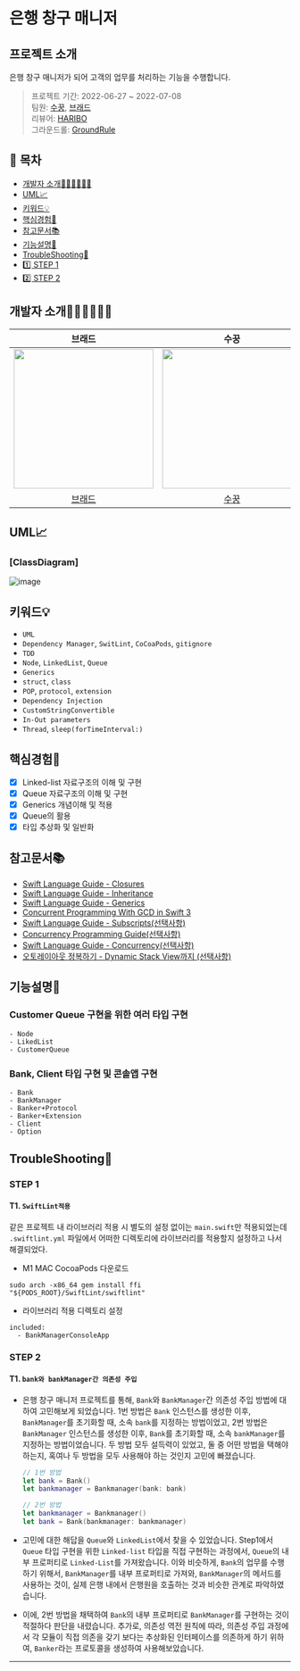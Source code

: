 # 은행 창구 매니저

## 프로젝트 소개
은행 창구 매니저가 되어 고객의 업무를 처리하는 기능을 수행합니다.

> 프로젝트 기간: 2022-06-27 ~ 2022-07-08</br>
> 팀원: [수꿍](https://github.com/Jeon-Minsu), [브래드](https://github.com/bradheo65) </br>
리뷰어: [HARIBO](https://github.com/HARlBO)</br>
그라운드롤: [GroundRule](https://github.com/Jeon-Minsu/ios-bank-manager/tree/step01/Docs/GroundRule.md)

## 📑 목차

- [개발자 소개🧑🏻‍💻🧑🏻‍💻](#개발자-소개🧑🏻‍💻🧑🏻‍💻)
- [UML📈](#UML📈)
- [키워드💡](#키워드💡)
- [핵심경험🤔](#핵심경험🤔)
- [참고문서📚](#참고문서📚)
- [기능설명📝](#기능설명📝)
- [TroubleShooting🚀](#TroubleShooting🚀)
- [1️⃣ STEP 1](https://github.com/Jeon-Minsu/ios-bank-manager/tree/step01/Docs/Step01.md)
- [2️⃣ STEP 2](https://github.com/Jeon-Minsu/ios-bank-manager/tree/step02/Docs/Step02.md)

## 개발자 소개🧑🏻‍💻🧑🏻‍💻

|브래드|수꿍|
|:---:|:---:|
|<image src = "https://user-images.githubusercontent.com/45350356/174251611-46adf61c-93fa-42a0-815b-2c998af1c258.png" width="250" height="250">| <image src = "https://i.imgur.com/6HkYdmp.png" width="250" height="250">
|[브래드](https://github.com/bradheo65)|[수꿍](https://github.com/Jeon-Minsu)|

## UML📈

### [ClassDiagram]

![image](https://user-images.githubusercontent.com/45350356/176827443-6bf8cc88-075a-4a97-9ca8-62f148e2665e.png)


## 키워드💡

- `UML`
- `Dependency Manager`, `SwitLint`, `CoCoaPods`, `gitignore`
- `TDD`
- `Node`, `LinkedList`, `Queue`
- `Generics`
- `struct`, `class`
- `POP`, `protocol`, `extension`
- `Dependency Injection`
- `CustomStringConvertible`
- `In-Out parameters`
- `Thread`, `sleep(forTimeInterval:)`

## 핵심경험🤔
    
- [x] Linked-list 자료구조의 이해 및 구현
- [x] Queue 자료구조의 이해 및 구현
- [x] Generics 개념이해 및 적용
- [x] Queue의 활용
- [x] 타입 추상화 및 일반화
    
## 참고문서📚

- [Swift Language Guide - Closures](https://docs.swift.org/swift-book/LanguageGuide/Closures.html)
- [Swift Language Guide - Inheritance](https://docs.swift.org/swift-book/LanguageGuide/Inheritance.html)
- [Swift Language Guide - Generics](https://docs.swift.org/swift-book/LanguageGuide/Generics.html)
- [Concurrent Programming With GCD in Swift 3](https://developer.apple.com/videos/play/wwdc2016/720/)
- [Swift Language Guide - Subscripts(선택사항)](https://docs.swift.org/swift-book/LanguageGuide/Subscripts.html)
- [Concurrency Programming Guide(선택사항)](https://developer.apple.com/library/archive/documentation/General/Conceptual/ConcurrencyProgrammingGuide/Introduction/Introduction.html)
- [Swift Language Guide - Concurrency(선택사항)](https://docs.swift.org/swift-book/LanguageGuide/Concurrency.html)
- [오토레이아웃 정복하기 - Dynamic Stack View까지 (선택사항)](https://yagom.net/courses/autolayout/)
    
## 기능설명📝
    
### **Customer Queue** 구현을 위한 여러 타입 구현
    - Node
    - LikedList
    - CustomerQueue

### **Bank, Client** 타입 구현 및 콘솔앱 구현
    - Bank
    - BankManager
    - Banker+Protocol
    - Banker+Extension
    - Client
    - Option

## TroubleShooting🚀
    
### STEP 1

#### T1. `SwiftLint적용`
    
같은 프로젝트 내 라이브러리 적용 시 별도의 설정 없이는 `main.swift`만 적용되었는데 
`.swiftlint.yml` 파일에서 어떠한 디렉토리에 라이브러리를 적용할지 설정하고 나서 해결되었다.
- M1 MAC CocoaPods 다운로드
```shell
sudo arch -x86_64 gem install ffi
"${PODS_ROOT}/SwiftLint/swiftlint"
```
- 라이브러리 적용 디렉토리 설정
```shell
included:
  - BankManagerConsoleApp
```

### STEP 2 
    
#### T1. `bank와 bankManager간 의존성 주입`

- 은행 창구 매니저 프로젝트를 통해, `Bank`와 `BankManager`간 의존성 주입 방법에 대하여 고민해보게 되었습니다. 1번 방법은 `Bank` 인스턴스를 생성한 이후, `BankManager`를 초기화할 때, 소속 `bank`를 지정하는 방법이었고, 2번 방법은 `BankManager` 인스턴스를 생성한 이후, `Bank`를 초기화할 때, 소속 `bankManager`를 지정하는 방법이었습니다. 두 방법 모두 설득력이 있었고, 둘 중 어떤 방법을 택해야하는지, 혹여나 두 방법을 모두 사용해야 하는 것인지 고민에 빠졌습니다.

    ```swift
    // 1번 방법
    let bank = Bank()
    let bankmanager = Bankmanager(bank: bank)
    
    // 2번 방법
    let bankmanager = Bankmanager()
    let bank = Bank(bankmanager: bankmanager)
    ```
    
- 고민에 대한 해답을 `Queue`와 `LinkedList`에서 찾을 수 있었습니다. Step1에서 `Queue` 타입 구현을 위한 `Linked-list` 타입을 직접 구현하는 과정에서, `Queue`의 내부 프로퍼티로 `Linked-List`를 가져왔습니다. 이와 비슷하게, `Bank`의 업무를 수행하기 위해서, `BankManager`를 내부 프로퍼티로 가져와, `BankManager`의 메서드를 사용하는 것이, 실제 은행 내에서 은행원을 호출하는 것과 비슷한 관계로 파악하였습니다.

- 이에, 2번 방법을 채택하여 `Bank`의 내부 프로퍼티로 `BankManager`를 구현하는 것이 적절하다 판단을 내렸습니다. 추가로, 의존성 역전 원칙에 따라, 의존성 주입 과정에서 각 모듈이 직접 의존을 갖기 보다는 추상화된 인터페이스를 의존하게 하기 위하여, `Banker`라는 프로토콜을 생성하여 사용해보았습니다. 

--- 
